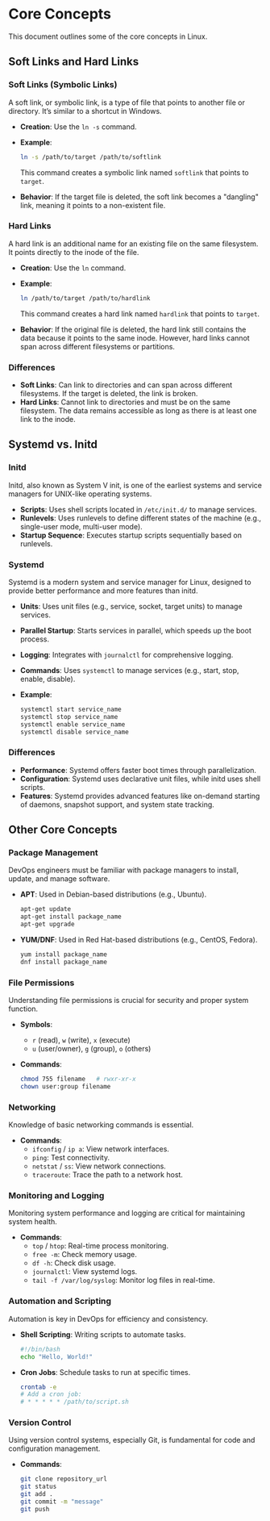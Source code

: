 # Core Concepts

This document outlines some of the core concepts in Linux.

## Soft Links and Hard Links

### Soft Links (Symbolic Links)
A soft link, or symbolic link, is a type of file that points to another file or directory. It’s similar to a shortcut in Windows.

- **Creation**: Use the `ln -s` command.
- **Example**: 
  ```sh
  ln -s /path/to/target /path/to/softlink
  ```
  This command creates a symbolic link named `softlink` that points to `target`.

- **Behavior**: If the target file is deleted, the soft link becomes a "dangling" link, meaning it points to a non-existent file.

### Hard Links
A hard link is an additional name for an existing file on the same filesystem. It points directly to the inode of the file.

- **Creation**: Use the `ln` command.
- **Example**:
  ```sh
  ln /path/to/target /path/to/hardlink
  ```
  This command creates a hard link named `hardlink` that points to `target`.

- **Behavior**: If the original file is deleted, the hard link still contains the data because it points to the same inode. However, hard links cannot span across different filesystems or partitions.

### Differences
- **Soft Links**: Can link to directories and can span across different filesystems. If the target is deleted, the link is broken.
- **Hard Links**: Cannot link to directories and must be on the same filesystem. The data remains accessible as long as there is at least one link to the inode.

## Systemd vs. Initd

### Initd
Initd, also known as System V init, is one of the earliest systems and service managers for UNIX-like operating systems.

- **Scripts**: Uses shell scripts located in `/etc/init.d/` to manage services.
- **Runlevels**: Uses runlevels to define different states of the machine (e.g., single-user mode, multi-user mode).
- **Startup Sequence**: Executes startup scripts sequentially based on runlevels.

### Systemd
Systemd is a modern system and service manager for Linux, designed to provide better performance and more features than initd.

- **Units**: Uses unit files (e.g., service, socket, target units) to manage services.
- **Parallel Startup**: Starts services in parallel, which speeds up the boot process.
- **Logging**: Integrates with `journalctl` for comprehensive logging.
- **Commands**: Uses `systemctl` to manage services (e.g., start, stop, enable, disable).

- **Example**:
  ```sh
  systemctl start service_name
  systemctl stop service_name
  systemctl enable service_name
  systemctl disable service_name
  ```

### Differences
- **Performance**: Systemd offers faster boot times through parallelization.
- **Configuration**: Systemd uses declarative unit files, while initd uses shell scripts.
- **Features**: Systemd provides advanced features like on-demand starting of daemons, snapshot support, and system state tracking.

## Other Core Concepts

### Package Management
DevOps engineers must be familiar with package managers to install, update, and manage software.

- **APT**: Used in Debian-based distributions (e.g., Ubuntu).
  ```sh
  apt-get update
  apt-get install package_name
  apt-get upgrade
  ```

- **YUM/DNF**: Used in Red Hat-based distributions (e.g., CentOS, Fedora).
  ```sh
  yum install package_name
  dnf install package_name
  ```

### File Permissions
Understanding file permissions is crucial for security and proper system function.

- **Symbols**: 
  - `r` (read), `w` (write), `x` (execute)
  - `u` (user/owner), `g` (group), `o` (others)

- **Commands**:
  ```sh
  chmod 755 filename   # rwxr-xr-x
  chown user:group filename
  ```

### Networking
Knowledge of basic networking commands is essential.

- **Commands**:
  - `ifconfig` / `ip a`: View network interfaces.
  - `ping`: Test connectivity.
  - `netstat` / `ss`: View network connections.
  - `traceroute`: Trace the path to a network host.

### Monitoring and Logging
Monitoring system performance and logging are critical for maintaining system health.

- **Commands**:
  - `top` / `htop`: Real-time process monitoring.
  - `free -m`: Check memory usage.
  - `df -h`: Check disk usage.
  - `journalctl`: View systemd logs.
  - `tail -f /var/log/syslog`: Monitor log files in real-time.

### Automation and Scripting
Automation is key in DevOps for efficiency and consistency.

- **Shell Scripting**: Writing scripts to automate tasks.
  ```sh
  #!/bin/bash
  echo "Hello, World!"
  ```

- **Cron Jobs**: Schedule tasks to run at specific times.
  ```sh
  crontab -e
  # Add a cron job: 
  # * * * * * /path/to/script.sh
  ```

### Version Control
Using version control systems, especially Git, is fundamental for code and configuration management.

- **Commands**:
  ```sh
  git clone repository_url
  git status
  git add .
  git commit -m "message"
  git push
  ```
